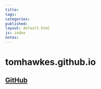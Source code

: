 ```yaml
---
title: 
tags: 
categories: 
published: 
layout: default.html
js: index
notes:
---
```


# tomhawkes.github.io

## [GitHub](https://github.com/TomHawkes/tomhawkes.github.io)
